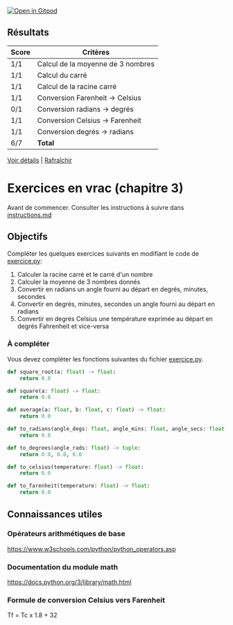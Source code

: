 [![Open in Gitpod](https://gitpod.io/button/open-in-gitpod.svg)](https://gitpod-redirect-0.herokuapp.com/)












## Résultats
Score | Critères
--- | ---
1/1 | Calcul de la moyenne de 3 nombres
1/1 | Calcul du carré
1/1 | Calcul de la racine carré
1/1 | Conversion Farenheit -> Celsius
0/1 | Conversion radians -> degrés
1/1 | Conversion Celsius -> Farenheit
1/1 | Conversion degrés -> radians
6/7 | **Total**

[Voir détails](./logs/tests_results.txt) | [Rafraîchir](../../)
# Exercices en vrac (chapitre 3)

Avant de commencer. Consulter les instructions à suivre dans [instructions.md](instructions.md)

## Objectifs

Compléter les quelques exercices suivants en modifiant le code de [exercice.py](exercice.py):

1. Calculer la racine carré et le carré d'un nombre
2. Calculer la moyenne de 3 nombres donnés
3. Convertir en radians un angle fourni au départ en degrés, minutes, secondes
4. Convertir en degrés, minutes, secondes un angle fourni au départ en radians
5. Convertir en degrés Celsius une température exprimée au départ en degrés Fahrenheit et vice-versa

### À compléter
Vous devez compléter les fonctions suivantes du fichier [exercice.py](exercice.py).

```python
def square_root(a: float) -> float:
    return 0.0

def square(a: float) -> float:
    return 0.0

def average(a: float, b: float, c: float) -> float:
    return 0.0

def to_radians(angle_degs: float, angle_mins: float, angle_secs: float) -> float:
    return 0.0

def to_degrees(angle_rads: float) -> tuple:
    return 0.0, 0.0, 0.0

def to_celsius(temperature: float) -> float:
    return 0.0

def to_farenheit(temperature: float) -> float:
    return 0.0
```

## Connaissances utiles

### Opérateurs arithmétiques de base
https://www.w3schools.com/python/python_operators.asp

### Documentation du module math
https://docs.python.org/3/library/math.html

### Formule de conversion Celsius vers Farenheit
Tf = Tc x 1.8 + 32
